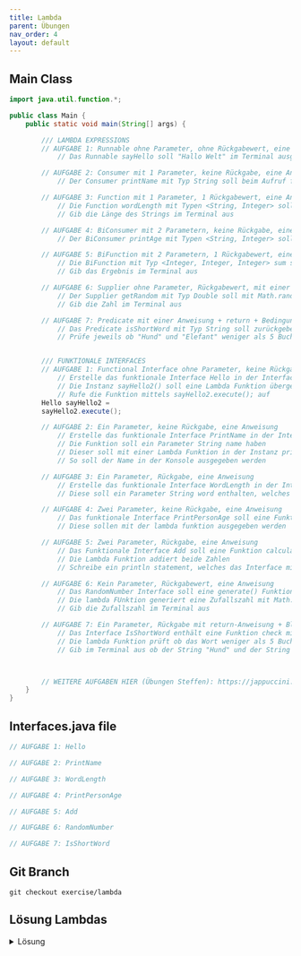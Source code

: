 ```yaml
---
title: Lambda
parent: Übungen
nav_order: 4
layout: default
---
```


## Main Class
```java
import java.util.function.*;

public class Main {
    public static void main(String[] args) {

        /// LAMBDA EXPRESSIONS
        // AUFGABE 1: Runnable ohne Parameter, ohne Rückgabewert, eine Anweisung
            // Das Runnable sayHello soll "Hallo Welt" im Terminal ausgeben

        // AUFGABE 2: Consumer mit 1 Parameter, keine Rückgabe, eine Anweisung
            // Der Consumer printName mit Typ String soll beim Aufruf für einen String name "Name: " + name ausgeben

        // AUFGABE 3: Function mit 1 Parameter, 1 Rückgabewert, eine Anweisung
            // Die Function wordLength mit Typen <String, Integer> soll für einen übergebenen String die Länge des Strings zurückgeben
            // Gib die Länge des Strings im Terminal aus

        // AUFGABE 4: BiConsumer mit 2 Parametern, keine Rückgabe, eine Anweisung
            // Der BiConsumer printAge mit Typen <String, Integer> soll eien übergebenen Namen + Alter ausgeben

        // AUFGABE 5: BiFunction mit 2 Parametern, 1 Rückgabewert, eine Anweisung
            // Die BiFunction mit Typ <Integer, Integer, Integer> sum soll zwei Integer a und b zusammenrechnen und zurückgeben.
            // Gib das Ergebnis im Terminal aus

        // AUFGABE 6: Supplier ohne Parameter, Rückgabewert, mit einer Anweisung
            // Der Supplier getRandom mit Typ Double soll mit Math.random() eine Zufallszahl zurückgeben
            // Gib die Zahl im Terminal aus

        // AUFGABE 7: Predicate mit einer Anweisung + return + Bedingung
            // Das Predicate isShortWord mit Typ String soll zurückgeben ob ein übergebener String weniger als 5 Buchstaben hat
            // Prüfe jeweils ob "Hund" und "Elefant" weniger als 5 Buchstaben haben und gib das Ergebnis aus


        /// FUNKTIONALE INTERFACES
        // AUFGABE 1: Functional Interface ohne Parameter, keine Rückgabe, eine Anweisung
            // Erstelle das funktionale Interface Hello in der Interfaces.java Datei mit einer Funktion execute()
            // Die Instanz sayHello2() soll eine Lambda Funktion übergeben, die Hallo Welt ausgibt
            // Rufe die Funktion mittels sayHello2.execute(); auf
        Hello sayHello2 =
        sayHello2.execute();

        // AUFGABE 2: Ein Parameter, keine Rückgabe, eine Anweisung
            // Erstelle das funktionale Interface PrintName in der Interfaces.java Datei mit einer Funktion print()
            // Die Funktion soll ein Parameter String name haben
            // Dieser soll mit einer Lambda Funktion in der Instanz printName2 übergeben werden
            // So soll der Name in der Konsole ausgegeben werden

        // AUFGABE 3: Ein Parameter, Rückgabe, eine Anweisung
            // Erstelle das funktionale Interface WordLength in der Interfaces.java Datei mit einer Funktion getLength()
            // Diese soll ein Parameter String word enthalten, welches mit der zugehörigen lambda übergeben werden

        // AUFGABE 4: Zwei Parameter, keine Rückgabe, eine Anweisung
            // Das funktionale Interface PrintPersonAge soll eine Funktion print mit zwei Parametern (name und age) enthalten
            // Diese sollen mit der lambda funktion ausgegeben werden

        // AUFGABE 5: Zwei Parameter, Rückgabe, eine Anweisung
            // Das Funktionale Interface Add soll eine Funktion calculate mit zwei Integer Parametern a und b enthalten
            // Die Lambda Funktion addiert beide Zahlen
            // Schreibe ein println statement, welches das Interface mit der calculate Funktion nutzt

        // AUFGABE 6: Kein Parameter, Rückgabewert, eine Anweisung
            // Das RandomNumber Interface soll eine generate() Funktion ohne Parameter enthalten
            // Die lambda FUnktion generiert eine Zufallszahl mit Math.random()
            // Gib die Zufallszahl im Terminal aus

        // AUFGABE 7: Ein Parameter, Rückgabe mit return-Anweisung + Block
            // Das Interface IsShortWord enthält eine Funktion check mit einem Parameter String word
            // Die lambda Funktion prüft ob das Wort weniger als 5 Buchstaben enthält
            // Gib im Terminal aus ob der String "Hund" und der String "Elefant" weniger als 5 Buchstaben hat



        // WEITERE AUFGABEN HIER (Übungen Steffen): https://jappuccini.github.io/java-docs/production/exercises/lambdas/
    }
}
```

## Interfaces.java file
```java
// AUFGABE 1: Hello

// AUFGABE 2: PrintName

// AUFGABE 3: WordLength

// AUFGABE 4: PrintPersonAge

// AUFGABE 5: Add

// AUFGABE 6: RandomNumber

// AUFGABE 7: IsShortWord
```

## Git Branch
```console
git checkout exercise/lambda
```

## Lösung Lambdas

<details>
    <summary>
        Lösung
    </summary>
<div class="my-code-container">
    <h2>MainSolution Class</h2>
    {% highlight java %}package src;

import java.util.function.*;

public class MainSolution {
    public static void main(String[] args) {

        /// LAMBDA EXPRESSIONS
        // AUFGABE 1: Runnable ohne Parameter, ohne Rückgabewert, eine Anweisung
            // Das Runnable sayHello soll "Hallo Welt" im Terminal ausgeben
        Runnable sayHello = () -> System.out.println("Hallo Welt!");
        sayHello.run();

        // AUFGABE 2: Consumer mit 1 Parameter, keine Rückgabe, eine Anweisung
            // Der Consumer printName mit Typ String soll beim Aufruf für einen String name "Name: " + name ausgeben
        Consumer<String> printName = name -> System.out.println("Name: " + name);
        printName.accept("Anna");

        // AUFGABE 3: Function mit 1 Parameter, 1 Rückgabewert, eine Anweisung
            // Die Function wordLength mit Typen <String, Integer> soll für einen übergebenen String die Länge des Strings ausgeben
        Function<String, Integer> wordLength = word -> word.length();
        System.out.println("Länge: " + wordLength.apply("Lambda"));

        // AUFGABE 4: BiConsumer mit 2 Parametern, keine Rückgabe, eine Anweisung
            // Der BiConsumer printAge mit Typen <String, Integer> soll eien übergebenen Namen + Alter ausgeben
        BiConsumer<String, Integer> printAge = (name, age) -> System.out.println(name + " ist " + age + " Jahre alt.");
        printAge.accept("Lukas", 29);

        // AUFGABE 5: BiFunction mit 2 Parametern, 1 Rückgabewert, eine Anweisung
            // Die BiFunction mit Typ <Integer, Integer, Integer> sum soll zwei Integer a und b zusammenrechnen und zurückgeben.
        BiFunction<Integer, Integer, Integer> sum = (a, b) -> a + b;
        System.out.println("Summe: " + sum.apply(10, 5));

        // AUFGABE 6: Supplier ohne Parameter, Rückgabewert, mit einer Anweisung
            // Der Supplier getRandom mit Typ Double soll mit Math.random() eine Zufallszahl zurückgeben
        Supplier<Double> getRandom = () -> Math.random();
        System.out.println("Zufallszahl: " + getRandom.get());

        // AUFGABE 7: Predicate mit einer Anweisung + return + Bedingung
            // Das Predicate isShortWord mit Typ String soll zurückgeben ob ein übergebener String weniger als 5 Buchstaben hat
        Predicate<String> isShortWord = word -> {
            return word.length() < 5;
        };
        System.out.println("Ist kurz? 'Hund' -> " + isShortWord.test("Hund"));
        System.out.println("Ist kurz? 'Elefant' -> " + isShortWord.test("Elefant"));


        /// FUNKTIONALE INTERFACES
        // AUFGABE 1: Functional Interface ohne Parameter, keine Rückgabe, eine Anweisung
            // Erstelle das funktionale Interface Hello in der Interfaces.java Datei mit einer Funktion execute()
            // Die Instanz sayHello2() soll eine Lambda Funktion übergeben, die Hallo Welt ausgibt
            // Rufe die Funktion mittels sayHello2.execute(); auf
        HelloSolution sayHello2 = () -> System.out.println("Hallo Welt!");
        sayHello2.execute();

        // AUFGABE 2: Ein Parameter, keine Rückgabe, eine Anweisung
            // Erstelle das funktionale Interface PrintName in der Interfaces.java Datei mit einer Funktion print()
            // Die Funktion soll ein Parameter String name haben
            // Dieser soll mit einer Lambda Funktion in der Instanz printName2 übergeben werden
            // So soll der Name in der Konsole ausgegeben werden
        PrintNameSolution printName2 = name -> System.out.println("Name: " + name);
        printName2.print("Anna");

        // AUFGABE 3: Ein Parameter, Rückgabe, eine Anweisung
            // Erstelle das funktionale Interface WordLength in der Interfaces.java Datei mit einer Funktion getLength()
            // Diese soll ein Parameter String word enthalten, welches mit der zugehörigen lambda übergeben werden
        WordLengthSolution wordLength2 = word -> word.length();
        System.out.println("Länge: " + wordLength2.getLength("Lambda"));

        // AUFGABE 4: Zwei Parameter, keine Rückgabe, eine Anweisung
            // Das funktionale Interface PrintPersonAge soll eine Funktion print mit zwei Parametern (name und age) enthalten
            // Diese sollen mit der lambda funktion ausgegeben werden
        PrintPersonAgeSolution printAge2 = (name, age) -> System.out.println(name + " ist " + age + " Jahre alt.");
        printAge2.print("Lukas", 29);

        // AUFGABE 5: Zwei Parameter, Rückgabe, eine Anweisung
            // Das Funktionale Interface Add soll eine Funktion calculate mit zwei Integer Parametern a und b enthalten
            // Die Lambda Funktion addiert beide Zahlen
            // Schreibe ein println statement, welches das Interface mit der calculate Funktion nutzt
        AddSolution add = (a, b) -> a + b;
        System.out.println("Summe: " + add.calculate(10, 5));

        // AUFGABE 6: Kein Parameter, Rückgabewert, eine Anweisung
            // Das RandomNumber Interface soll eine generate() Funktion ohne Parameter enthalten
            // Die lambda FUnktion generiert eine Zufallszahl mit Math.random()
            // Gib die Zufallszahl im Terminal aus
        RandomNumberSolution generator = () -> Math.random();
        System.out.println("Zufallszahl: " + generator.generate());

        // AUFGABE 7: Ein Parameter, Rückgabe mit return-Anweisung + Block
            // Das Interface IsShortWord enthält eine Funktion check mit einem Parameter String word
            // Die lambda Funktion prüft ob das Wort weniger als 5 Buchstaben enthält
            // Gib im Terminal aus ob der String "Hund" und der String "Elefant" weniger als 5 Buchstaben hat
        IsShortWordSolution isShort = word -> {
            return word.length() < 5;
        };
        System.out.println("Ist kurz? 'Hund' -> " + isShort.check("Hund"));
        System.out.println("Ist kurz? 'Elefant' -> " + isShort.check("Elefant"));
    }
}{% endhighlight %}
    <h2>Interfaces</h2>
    {% highlight java %}package src;

// AUFGABE 1: Hello
@FunctionalInterface
interface HelloSolution {
    void execute();
}

// AUFGABE 2
@FunctionalInterface
interface PrintNameSolution {
    void print(String name);
}

// AUFGABE 3
@FunctionalInterface
interface WordLengthSolution {
    int getLength(String word);
}

// AUFGABE 4
@FunctionalInterface
interface PrintPersonAgeSolution {
    void print(String name, int age);
}

// AUFGABE 5
@FunctionalInterface
interface AddSolution {
    int calculate(int a, int b);
}

// AUFGABE 6
@FunctionalInterface
interface RandomNumberSolution {
    double generate();
}

// AUFGABE 7
@FunctionalInterface
interface IsShortWordSolution {
    boolean check(String word);
}{% endhighlight %}
</div>
</details>

